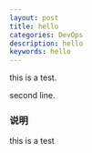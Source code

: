 ```yaml
---
layout: post
title: hello
categories: DevOps
description: hello
keywords: hello
---
```


this is a test.

second line.

### 说明

this is a test

